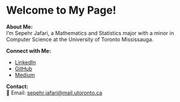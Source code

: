 # Welcome to My Page!

**About Me:**  
I’m Sepehr Jafari, a Mathematics and Statistics major with a minor in Computer Science at the University of Toronto Mississauga.

**Connect with Me:**
- [LinkedIn](https://www.linkedin.com/in/sepehr-jafari-fesharaki/)
- [GitHub](https://github.com/Aeripsen)
- [Medium](https://medium.com/@aeripsen)

**Contact:**  
📧 Email: [sepehr.jafari@mail.utoronto.ca](mailto:sepehr.jafari@mail.utoronto.ca)
